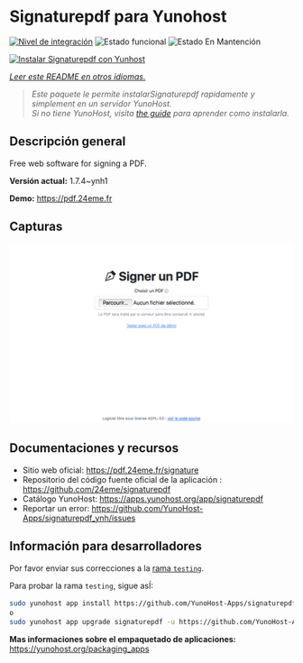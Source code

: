 <!--
Este archivo README esta generado automaticamente<https://github.com/YunoHost/apps/tree/master/tools/readme_generator>
No se debe editar a mano.
-->

# Signaturepdf para Yunohost

[![Nivel de integración](https://apps.yunohost.org/badge/integration/signaturepdf)](https://ci-apps.yunohost.org/ci/apps/signaturepdf/)
![Estado funcional](https://apps.yunohost.org/badge/state/signaturepdf)
![Estado En Mantención](https://apps.yunohost.org/badge/maintained/signaturepdf)

[![Instalar Signaturepdf con Yunhost](https://install-app.yunohost.org/install-with-yunohost.svg)](https://install-app.yunohost.org/?app=signaturepdf)

*[Leer este README en otros idiomas.](./ALL_README.md)*

> *Este paquete le permite instalarSignaturepdf rapidamente y simplement en un servidor YunoHost.*  
> *Si no tiene YunoHost, visita [the guide](https://yunohost.org/install) para aprender como instalarla.*

## Descripción general

Free web software for signing a PDF.


**Versión actual:** 1.7.4~ynh1

**Demo:** <https://pdf.24eme.fr>

## Capturas

![Captura de Signaturepdf](./doc/screenshots/screenshot.png)

## Documentaciones y recursos

- Sitio web oficial: <https://pdf.24eme.fr/signature>
- Repositorio del código fuente oficial de la aplicación : <https://github.com/24eme/signaturepdf>
- Catálogo YunoHost: <https://apps.yunohost.org/app/signaturepdf>
- Reportar un error: <https://github.com/YunoHost-Apps/signaturepdf_ynh/issues>

## Información para desarrolladores

Por favor enviar sus correcciones a la [rama `testing`](https://github.com/YunoHost-Apps/signaturepdf_ynh/tree/testing).

Para probar la rama `testing`, sigue asÍ:

```bash
sudo yunohost app install https://github.com/YunoHost-Apps/signaturepdf_ynh/tree/testing --debug
o
sudo yunohost app upgrade signaturepdf -u https://github.com/YunoHost-Apps/signaturepdf_ynh/tree/testing --debug
```

**Mas informaciones sobre el empaquetado de aplicaciones:** <https://yunohost.org/packaging_apps>
